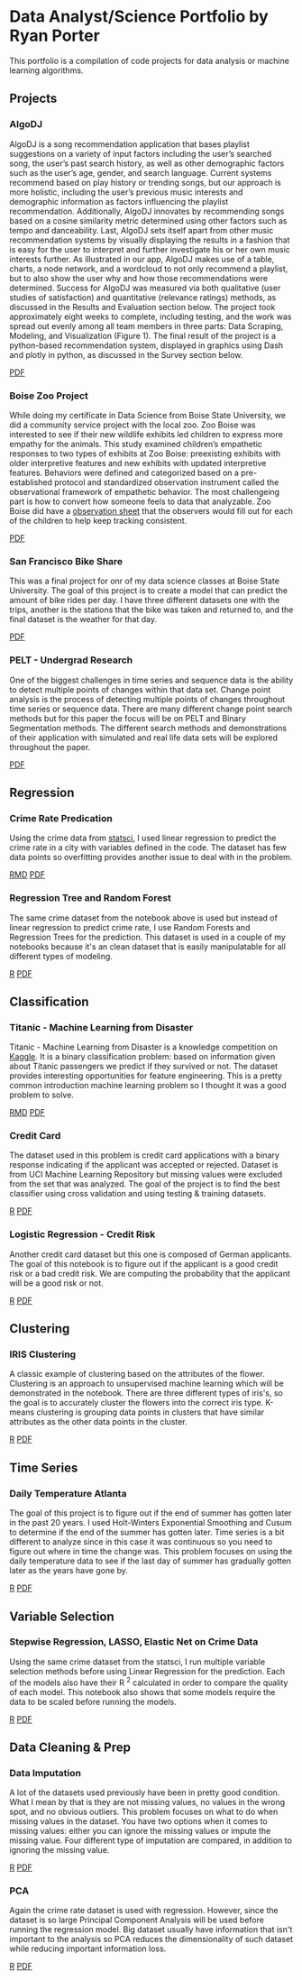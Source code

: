 # Data Analyst/Science Portfolio by Ryan Porter
This portfolio is a compilation of code projects for data analysis or machine learning algorithms.

## Projects
### AlgoDJ 
  AlgoDJ is a song recommendation application that bases playlist suggestions on a variety of input factors including the user’s searched song, the user’s past search history, as well as other demographic factors such as the user’s age, gender, and search language. Current systems recommend based on play history or trending songs, but our approach is more holistic, including the user’s previous music interests and demographic information as factors influencing the playlist recommendation. Additionally, AlgoDJ innovates by recommending songs based on a cosine similarity metric determined using other factors such as tempo and danceability. Last, AlgoDJ
sets itself apart from other music recommendation systems by visually displaying the results in a fashion that is easy for the user to interpret and further investigate his or her own music interests further. As illustrated in our app, AlgoDJ makes use of a table, charts, a node network, and a wordcloud to not only recommend a playlist, but to also show the user why and how those recommendations were determined. Success for AlgoDJ was measured via both qualitative (user
studies of satisfaction) and quantitative (relevance ratings) methods, as discussed in the Results and Evaluation section below. The project took approximately eight weeks to complete, including testing, and the work was spread out evenly among all team members in three parts: Data Scraping, Modeling, and Visualization (Figure 1). The final result of the project is a python-based recommendation system, displayed in graphics using Dash and plotly in python, as discussed in the Survey section below.
 
[PDF](https://github.com/porterry/Portfolio/blob/main/Notebooks/Zoo%20Project.pdf)

### Boise Zoo Project 
  While doing my certificate in Data Science from Boise State University, we did a community service project with the local zoo. Zoo Boise was interested to see if their new wildlife exhibits led children to express more empathy for the animals. This study examined children’s empathetic responses to two types of exhibits at Zoo Boise: preexisting exhibits with older interpretive features and new exhibits with updated interpretive features. Behaviors were defined and categorized based on a pre-established protocol and standardized observation instrument called the observational framework of empathetic behavior. The most challengeing part is how to convert how someone feels to data that analyzable. Zoo Boise did have a [observation sheet](https://github.com/porterry/Portfolio/blob/main/Notebooks/Empathy%20Observation.pdf) that the observers would fill out for each of the children to help keep tracking consistent. 

[PDF](https://github.com/porterry/Portfolio/blob/main/Notebooks/Zoo%20Project.pdf)

### San Francisco Bike Share 
  This was a final project for onr of my data science classes at Boise State University. The goal of this project is to create a model that can predict the amount of bike rides per day. I have three different datasets one with the trips, another is the stations that the bike was taken and returned to, and the final dataset is the weather for that day. 

[PDF](https://github.com/porterry/Portfolio/blob/main/Notebooks/Bike_Share_MD.pdf)
  
### PELT - Undergrad Research
  One of the biggest challenges in time series and sequence data is the ability to detect
multiple points of changes within that data set. Change point analysis is the process of
detecting multiple points of changes throughout time series or sequence data. There are
many different change point search methods but for this paper the focus will be on PELT
and Binary Segmentation methods. The different search methods and demonstrations of
their application with simulated and real life data sets will be explored throughout the
paper. 

[PDF](https://github.com/porterry/Portfolio/blob/main/Notebooks/Change_Point_Porter.pdf)

## Regression 
### Crime Rate Predication
Using the crime data from [statsci](http://www.statsci.org/data/general/uscrime.html), I used linear regression to predict the crime rate in a city with variables defined in the code. The dataset has few data points so overfitting provides another issue to deal with in the problem. 

[RMD](https://github.com/porterry/Portfolio/blob/main/Notebooks/crime_rate.Rmd) [PDF](https://github.com/porterry/Portfolio/blob/main/Notebooks/crime_rate.pdf)

### Regression Tree and Random Forest
The same crime dataset from the notebook above is used but instead of linear regression to predict crime rate, I use Random Forests and Regression Trees for the prediction. This dataset is used in a couple of my notebooks because it's an clean dataset that is easily manipulatable for all different types of modeling. 

[R](https://github.com/porterry/Portfolio/blob/main/Notebooks/random_forest.R) [PDF](https://github.com/porterry/Portfolio/blob/main/Notebooks/randfom_forest.pdf)

## Classification
### Titanic - Machine Learning from Disaster 
Titanic - Machine Learning from Disaster is a knowledge competition on [Kaggle](https://www.kaggle.com/c/titanic). It is a binary classification problem: based on information given about Titanic passengers we predict if they survived or not. The dataset provides interesting opportunities for feature engineering. This is a pretty common introduction machine learning problem so I thought it was a good problem to solve.

[RMD](https://github.com/porterry/titanic/blob/master/titanic_markdown.Rmd) [PDF](https://github.com/porterry/Portfolio/blob/main/Notebooks/titanic_MD.pdf)

### Credit Card 
The dataset used in this problem is credit card applications with a binary response indicating if the applicant was accepted or rejected. Dataset is from UCI Machine Learning Repository but missing values were excluded from the set that was analyzed. The goal of the project is to find the best classifier using cross validation and using testing & training datasets. 

[R](https://github.com/porterry/Portfolio/blob/main/Notebooks/credit_card_code.R) [PDF](https://github.com/porterry/Portfolio/blob/main/Notebooks/credit-card.pdf)

### Logistic Regression - Credit Risk
Another credit card dataset but this one is composed of German applicants. The goal of this notebook is to figure out if the applicant is a good credit risk or a bad credit risk. We are computing the probability that the applicant will be a good risk or not.

[R](https://github.com/porterry/Portfolio/blob/main/Notebooks/german_credit.R) [PDF](https://github.com/porterry/Portfolio/blob/main/Notebooks/german_credit.pdf)

## Clustering
### IRIS Clustering
A classic example of clustering based on the attributes of the flower. Clustering is an approach to unsupervised machine learning which will be demonstrated in the notebook. There are three different types of iris's, so the goal is to accurately cluster the flowers into the correct iris type. K-means clustering is grouping data points in clusters that have similar attributes as the other data points in the cluster. 

[R](https://github.com/porterry/Portfolio/blob/main/Notebooks/iris_cluster.R) [PDF](https://github.com/porterry/Portfolio/blob/main/Notebooks/clustering.pdf)

## Time Series
### Daily Temperature Atlanta
The goal of this project is to figure out if the end of summer has gotten later in the past 20 years. I used Holt-Winters Exponential Smoothing and Cusum to determine if the end of the summer has gotten later. Time series is a bit different to analyze since in this case it was continuous so you need to figure out where in time the change was. This problem focuses on using the daily temperature data to see if the last day of summer has gradually gotten later as the years have gone by.

[R](https://github.com/porterry/Portfolio/blob/main/Notebooks/time_series_code.R) [PDF](https://github.com/porterry/Portfolio/blob/main/Notebooks/time_series.pdf)

## Variable Selection
### Stepwise Regression, LASSO, Elastic Net on Crime Data
Using the same crime dataset from the statsci, I run multiple variable selection methods before using Linear Regression for the prediction. Each of the models also have their R <sup>2</sup> calculated in order to compare the quality of each model. This notebook also shows that some models require the data to be scaled before running the models.

[R](https://github.com/porterry/Portfolio/blob/main/Notebooks/variable%20selection.R) [PDF](https://github.com/porterry/Portfolio/blob/main/Notebooks/variable_selection.pdf)

## Data Cleaning & Prep
### Data Imputation
A lot of the datasets used previously have been in pretty good condition. What I mean by that is they are not missing values, no values in the wrong spot, and no obvious outliers. This problem focuses on what to do when missing values in the dataset. You have two options when it comes to missing values: either you can ignore the missing values or impute the missing value. Four different type of imputation are compared, in addition to ignoring the missing value. 

[R](https://github.com/porterry/Portfolio/blob/main/Notebooks/missing_data.R) [PDF](https://github.com/porterry/Portfolio/blob/main/Notebooks/missing_data.pdf)

### PCA
Again the crime rate dataset is used with regression. However, since  the dataset is so large Principal Component Analysis will be used before running the regression model. Big dataset usually have information that isn't important to the analysis so PCA reduces the dimensionality of such dataset while reducing important information loss.

[R](https://github.com/porterry/Portfolio/blob/main/Notebooks/Data_prep.R) [PDF](https://github.com/porterry/Portfolio/blob/main/Notebooks/Data_prep.pdf)



